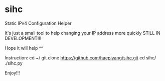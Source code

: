 # sihc
Static IPv4 Configuration Helper

It's just a small tool to help changing your IP address more quickly
STILL IN DEVELOPMENT!!!

Hope it will help ^^

Instruction:
cd ~/
git clone https://github.com/haepiyang/sihc.git
cd sihc/
./sihc.py

Enjoy!!!
